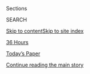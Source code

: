 <div id="app">

<div>

<div class="NYTAppHideMasthead css-zz1s19 e1suatyy0">

<div class="section css-ui9rw0 e1suatyy2">

<div class="css-11hrj97 er09x8g0">

<div class="css-6n7j50">

</div>

<span class="css-1dv1kvn">Sections</span>

<div class="css-10488qs">

<span class="css-1dv1kvn">SEARCH</span>

</div>

[Skip to content](#site-content)[Skip to site index](#site-index)

</div>

<div id="masthead-section-label" class="css-1fnb9ct eaxe0e00">

[36
Hours](https://www.nytimes3xbfgragh.onion/column/36-hours)

</div>

<div class="css-10698na e1huz5gh0">

</div>

</div>

<div id="masthead-bar-one" class="section hasLinks css-15hmgas e1csuq9d3">

<div class="css-uqyvli e1csuq9d0">

</div>

<div class="css-1uqjmks e1csuq9d1">

</div>

<div class="css-9e9ivx">

[](https://myaccount.nytimes3xbfgragh.onion/auth/login?response_type=cookie&client_id=vi)

</div>

<div class="css-1bvtpon e1csuq9d2">

[Today’s Paper](https://www.nytimes3xbfgragh.onion/section/todayspaper)

</div>

</div>

</div>

</div>

<div data-aria-hidden="false">

<div id="site-content" data-role="main">

<div id="top-wrapper" class="css-15p45cc eaca97t0" type="top">

<div id="top-slug" class="css-19x0jxb eaca97t1" hidden="">

Advertisement

</div>

[Continue reading the main
story](#after-top)

<div class="ad top-wrapper" style="text-align:center;height:100%;display:block;min-height:90px">

<div id="top" class="place-ad" data-position="top" data-size-key="top">

</div>

</div>

<div id="after-top">

</div>

</div>

<div id="collection-36-hours" class="section css-15h4p1b e9abtgs0">

<div class="css-1j21atc e1svk9qx1">

<div class="css-fmiefx e1svk9qx2">

<div class="css-1hk7r2m eu54l5x0">

<div id="sponsor-wrapper" class="css-7a1pgi eaca97t0" type="sponsor" hidden="">

<div id="sponsor-slug" class="css-1l4mleb eaca97t1" hidden="">

Supported by

</div>

[Continue reading the main
story](#after-sponsor)

<div id="sponsor" class="ad sponsor-wrapper" style="text-align:left;height:100%;display:block">

</div>

<div id="after-sponsor">

</div>

</div>

</div>

### <span class="css-hue6tr ezz4tcd1">[Travel](/section/travel)</span>

</div>

<div class="css-nfcc9b e1svk9qx3">

<div class="css-vl9dhg e1svk9qx5">

<div class="css-1nrhkj6 e1svk9qx6">

# 36 Hours

<div class="follow-button-placeholder" data-collection-id="">

</div>

</div>

## <span>What to do when you've got 36 hours to get to know a city.</span>

</div>

</div>

## <span>What to do when you've got 36 hours to get to know a city.</span>

</div>

<div class="css-1rclpnj ekkqrpp0">

</div>

<div class="css-185go5a e1o5byef0">

<div class="css-15cbhtu">

  - [Latest](#stream-panel)
  - <span class="css-6n7j50">Search</span>
    <div class="control">
    <div class="label-container css-1dv1kvn">
    Search
    </div>
    <div class="css-wm4t3d">
    **<span id="clear-search-input" class="css-1dv1kvn">Clear this text
    input</span>
    </div>
    </div>
    <span class="css-1iovbfw"></span>

<div id="stream-panel" class="section css-8msx5b e1jz0cab1">

<div class="css-13mho3u">

1.  
    
    <div class="css-1cp3ece">
    
    <div class="css-1l4spti">
    
    [](/2020/04/10/reader-center/reporter-travel-36hours.html)
    
    <div class="css-79elbk">
    
    ![](https://static01.graylady3jvrrxbe.onion/images/2020/04/10/insider/10insider-36hours/10insider-36hours-thumbWide.jpg?quality=75&auto=webp&disable=upscale)
    
    </div>
    
    ## A Travel Story Where the Readers Take Us Away
    
    Just when the idea of going places seemed irrelevant, a different
    kind of adventure came to mind.
    
    <div class="css-1nqbnmb ea5icrr0">
    
    By <span class="css-1n7hynb">Tacey
    Rychter</span>
    
    </div>
    
    </div>
    
    <div class="css-1lc2l26 e1xfvim33">
    
    </div>
    
    </div>

2.  
    
    <div class="css-1cp3ece">
    
    <div class="css-1l4spti">
    
    [](/2020/04/02/travel/36-hours-quarantine.html)
    
    <div class="css-79elbk">
    
    ![](https://static01.graylady3jvrrxbe.onion/images/2020/04/02/travel/02HOURS-READERS-promo/02HOURS-READERS-promo-thumbWide-v2.jpg?quality=75&auto=webp&disable=upscale)
    
    </div>
    
    ## 36 Hours in … Wherever You Are
    
    Our first reader-generated itinerary: a weekend of traveling you can
    do from home.
    
    <div class="css-1nqbnmb ea5icrr0">
    
    By <span class="css-1n7hynb">Tacey
    Rychter</span>
    
    </div>
    
    </div>
    
    <div class="css-1lc2l26 e1xfvim33">
    
    </div>
    
    </div>

3.  
    
    <div class="css-1cp3ece">
    
    <div class="css-1l4spti">
    
    [](/2020/03/19/travel/36-hours-readers.html)
    
    <div class="css-79elbk">
    
    ![](https://static01.graylady3jvrrxbe.onion/images/2020/03/22/travel/22TIPS-staycation/22TIPS-staycation-thumbWide.jpg?quality=75&auto=webp&disable=upscale)
    
    </div>
    
    ## 36 Hours in … Wherever You Are? We’re Turning to Our Readers
    
    Contribute to the very first reader-generated 36 Hours.
    
    <div class="css-1nqbnmb ea5icrr0">
    
    By <span class="css-1n7hynb">Tacey
    Rychter</span>
    
    </div>
    
    </div>
    
    <div class="css-1lc2l26 e1xfvim33">
    
    </div>
    
    </div>

4.  
    
    <div class="css-1cp3ece">
    
    <div class="css-1l4spti">
    
    [](/2020/03/12/travel/what-to-do-36-hours-in-aruba.html)
    
    <div class="css-79elbk">
    
    ![](https://static01.graylady3jvrrxbe.onion/images/2020/03/12/travel/12Hours-Aruba3/12Hours-Aruba3-thumbWide-v3.jpg?quality=75&auto=webp&disable=upscale)
    
    </div>
    
    ## 36 Hours in Aruba
    
    Mesmerizing sunsets, a windblown park, fantastic wreck-diving and
    romantic dining on the beach: just a few reasons travelers find this
    island in the southern Caribbean so irresistible.
    
    <div class="css-1nqbnmb ea5icrr0">
    
    By <span class="css-1n7hynb">Shannon
    Sims</span>
    
    </div>
    
    </div>
    
    <div class="css-1lc2l26 e1xfvim33">
    
    </div>
    
    </div>

5.  
    
    <div class="css-1cp3ece">
    
    <div class="css-1l4spti">
    
    [](/2020/03/05/travel/what-to-do-36-hours-in-zermatt.html)
    
    <div class="css-79elbk">
    
    ![](https://static01.graylady3jvrrxbe.onion/images/2020/03/05/travel/05Hours-Zermatt-4/05Hours-Zermatt-4-thumbWide.jpg?quality=75&auto=webp&disable=upscale)
    
    </div>
    
    ## 36 Hours in Zermatt
    
    Skiing, chocolate, mulled wine and magnificent views of the
    Matterhorn: It’s all in and around this elegant Swiss ski town.
    
    <div class="css-1nqbnmb ea5icrr0">
    
    By <span class="css-1n7hynb">Paige
    McClanahan</span>
    
    </div>
    
    </div>
    
    <div class="css-1lc2l26 e1xfvim33">
    
    </div>
    
    </div>

6.  
    
    <div class="css-1cp3ece">
    
    <div class="css-1l4spti">
    
    [](/2020/02/27/travel/what-to-do-36-hours-in-queenstown.html)
    
    <div class="css-79elbk">
    
    ![](https://static01.graylady3jvrrxbe.onion/images/2020/03/01/travel/27hours-queenstown2/merlin_168803529_ed71111c-2d47-4dbb-ae9c-90dd2fc14475-thumbWide.jpg?quality=75&auto=webp&disable=upscale)
    
    </div>
    
    ## 36 Hours in Queenstown, New Zealand
    
    The adventure capital is a gateway to countless thrills, but after
    all the hiking and bungee jumping, the town offers a few adventures
    of its own.
    
    <div class="css-1nqbnmb ea5icrr0">
    
    By <span class="css-1n7hynb">Elaine
    Glusac</span>
    
    </div>
    
    </div>
    
    <div class="css-1lc2l26 e1xfvim33">
    
    </div>
    
    </div>

7.  
    
    <div class="css-1cp3ece">
    
    <div class="css-1l4spti">
    
    [](/2020/02/20/travel/what-to-do-36-hours-in-switzerland.html)
    
    <div class="css-79elbk">
    
    ![](https://static01.graylady3jvrrxbe.onion/images/2020/02/20/travel/20Hours-Basel5/20Hours-Basel5-thumbWide.jpg?quality=75&auto=webp&disable=upscale)
    
    </div>
    
    ## 36 Hours in Basel
    
    It might be known for Art Basel, but this riverside city in
    Switzerland is also the birthplace of Roger Federer, has some 40
    museums and cherishes its many traditions.
    
    <div class="css-1nqbnmb ea5icrr0">
    
    By <span class="css-1n7hynb">Dave
    Seminara</span>
    
    </div>
    
    </div>
    
    <div class="css-1lc2l26 e1xfvim33">
    
    </div>
    
    </div>

8.  
    
    <div class="css-1cp3ece">
    
    <div class="css-1l4spti">
    
    [](/2020/02/13/travel/what-to-do-36-hours-in-niseko-japan.html)
    
    <div class="css-79elbk">
    
    ![](https://static01.graylady3jvrrxbe.onion/images/2020/02/13/travel/13Hours-Niseko1/13Hours-Niseko1-thumbWide.jpg?quality=75&auto=webp&disable=upscale)
    
    </div>
    
    ## 36 Hours in Niseko
    
    Sublime skiing, snowboarding and “snow-surfing” are only part of the
    story in this Japanese resort. Culinary adventures abound, local
    whiskey flows and hot springs are the perfect après-ski option.
    
    <div class="css-1nqbnmb ea5icrr0">
    
    By <span class="css-1n7hynb">Janet
    O’Grady</span>
    
    </div>
    
    </div>
    
    <div class="css-1lc2l26 e1xfvim33">
    
    </div>
    
    </div>

9.  
    
    <div class="css-1cp3ece">
    
    <div class="css-1l4spti">
    
    [](/2020/02/06/travel/what-to-do-36-hours-in-curacao.html)
    
    <div class="css-79elbk">
    
    ![](https://static01.graylady3jvrrxbe.onion/images/2020/02/06/travel/06Hours-Curacao-promo/merlin_167926002_12910db7-9f04-4106-853d-843d19ee7d4a-thumbWide.jpg?quality=75&auto=webp&disable=upscale)
    
    </div>
    
    ## 36 Hours in Curaçao
    
    Your weekend agenda on this Dutch West Indies isle: cove-hopping,
    sipping blue Curaçao liqueur, exploring a complex past and
    late-night people-watching.
    
    <div class="css-1nqbnmb ea5icrr0">
    
    By <span class="css-1n7hynb">Shannon
    Sims</span>
    
    </div>
    
    </div>
    
    <div class="css-1lc2l26 e1xfvim33">
    
    </div>
    
    </div>

10. 
    
    <div class="css-1cp3ece">
    
    <div class="css-1l4spti">
    
    [](/2020/01/30/travel/what-to-do-36-hours-in-whistler-british-columbia.html)
    
    <div class="css-79elbk">
    
    ![](https://static01.graylady3jvrrxbe.onion/images/2020/01/30/travel/30hours-Whistler4/merlin_167262762_75d110e3-10be-4e1a-a836-a31034e58b2e-thumbWide.jpg?quality=75&auto=webp&disable=upscale)
    
    </div>
    
    ## 36 Hours in Whistler
    
    A weekend in the British Columbia ski resort uncovers hints of a
    quaint mountain town, one-percenter indulgences and
    out-of-this-world skiing.
    
    <div class="css-1nqbnmb ea5icrr0">
    
    By <span class="css-1n7hynb">Remy Scalza</span>
    
    </div>
    
    </div>
    
    <div class="css-1lc2l26 e1xfvim33">
    
    </div>
    
    </div>

<div class="css-13mho3u">

<div class="css-1t62hi8">

<div class="css-1stvaey">

Show
More

<div>

<div style="border:0;clip:rect(0 0 0 0);height:1px;margin:-1px;overflow:hidden;white-space:nowrap;padding:0;width:1px;position:absolute" data-role="log" data-aria-live="assertive">

</div>

<div style="border:0;clip:rect(0 0 0 0);height:1px;margin:-1px;overflow:hidden;white-space:nowrap;padding:0;width:1px;position:absolute" data-role="log" data-aria-live="assertive">

</div>

<div style="border:0;clip:rect(0 0 0 0);height:1px;margin:-1px;overflow:hidden;white-space:nowrap;padding:0;width:1px;position:absolute" data-role="log" data-aria-live="polite">

</div>

<div style="border:0;clip:rect(0 0 0 0);height:1px;margin:-1px;overflow:hidden;white-space:nowrap;padding:0;width:1px;position:absolute" data-role="log" data-aria-live="polite">

</div>

</div>

</div>

</div>

</div>

</div>

<div class="css-g6hk37 supplemental">

<div id="mid1-wrapper" class="css-10wkyv7 eaca97t0" type="lede">

<div id="mid1-slug" class="css-1tag3rd eaca97t1">

Advertisement

</div>

[Continue reading the main
story](#after-mid1)

<div id="mid1" class="ad mid1-wrapper" style="text-align:center;height:100%;display:block;min-height:250px">

</div>

<div id="after-mid1">

</div>

</div>

<div id="mktg-wrapper" class="css-oxle51 eaca97t0" type="mktg">

<div id="mktg-slug" class="css-1tag3rd eaca97t1">

Advertisement

</div>

[Continue reading the main
story](#after-mktg)

<div id="mktg" class="ad mktg-wrapper" style="text-align:center;height:100%;display:block">

</div>

<div id="after-mktg">

</div>

</div>

</div>

</div>

</div>

</div>

</div>

</div>

## Site Index

<div>

</div>

## Site Information Navigation

  - [© <span>2020</span> <span>The New York Times
    Company</span>](https://help.nytimes3xbfgragh.onion/hc/en-us/articles/115014792127-Copyright-notice)

<!-- end list -->

  - [NYTCo](https://www.nytco.com/)
  - [Contact
    Us](https://help.nytimes3xbfgragh.onion/hc/en-us/articles/115015385887-Contact-Us)
  - [Work with us](https://www.nytco.com/careers/)
  - [Advertise](https://nytmediakit.com/)
  - [T Brand Studio](http://www.tbrandstudio.com/)
  - [Your Ad
    Choices](https://www.nytimes3xbfgragh.onion/privacy/cookie-policy#how-do-i-manage-trackers)
  - [Privacy](https://www.nytimes3xbfgragh.onion/privacy)
  - [Terms of
    Service](https://help.nytimes3xbfgragh.onion/hc/en-us/articles/115014893428-Terms-of-service)
  - [Terms of
    Sale](https://help.nytimes3xbfgragh.onion/hc/en-us/articles/115014893968-Terms-of-sale)
  - [Site
    Map](https://spiderbites.nytimes3xbfgragh.onion)
  - [Help](https://help.nytimes3xbfgragh.onion/hc/en-us)
  - [Subscriptions](https://www.nytimes3xbfgragh.onion/subscription?campaignId=37WXW)

</div>

</div>
